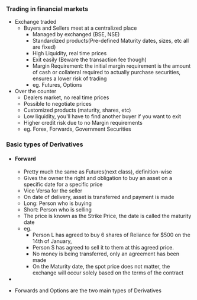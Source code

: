 	
### Trading in financial markets

- Exchange traded
	- Buyers and Sellers meet at a centralized place
		- Managed by exchanged (BSE, NSE)
		- Standardized products(Pre-defined Maturity dates, sizes, etc all are fixed)
		- High Liquidity, real time prices
		- Exit easily (Beware the transaction fee though)
		- Margin Requirement: the initial margin requirement is the amount of cash or collateral required to actually purchase securities, ensures a lower risk of trading
		- eg. Futures, Options
- Over the counter
	- Dealers market, no real time prices
	- Possible to negotiate prices
	- Customized products (maturity, shares, etc)
	- Low liquidity, you'll have to find another buyer if you want to exit
	- Higher credit risk due to no Margin requirements
	- eg. Forex, Forwards, Government Securities


### Basic types of Derivatives

- #### Forward
	- Pretty much the same as Futures(next class), definition-wise
	- Gives the owner the right and obligation to buy an asset on a specific date for a specific price
	- Vice Versa for the seller
	- On date of delivery, asset is transferred and payment is made
	- Long: Person who is buying
	- Short: Person who is selling
	- The price is known as the Strike Price, the date is called the maturity date
	- eg. 
		- Person L has agreed to  buy 6 shares of Reliance for $500 on the 14th of January,
		- Person S has agreed to sell it to them at this agreed price. 
		- No money is being transferred, only an agreement has been made
		- On the Maturity date, the spot price does not matter, the exchange will occur solely based on the terms of the contract
		
- 

- Forwards and Options are the two main types of Derivatives